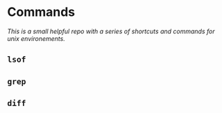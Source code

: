 # Commands

_This is a small helpful repo with a series of shortcuts and commands for unix environements._

## `lsof`

## `grep`

## `diff`


